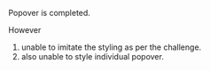 Popover is completed.

However
1. unable to imitate the styling as per the challenge.
2. also unable to style individual popover.
